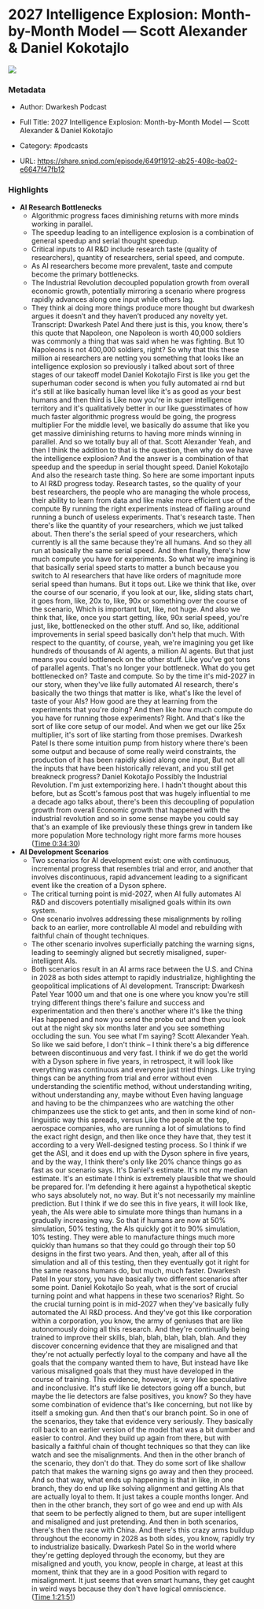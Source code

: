 # 2027 Intelligence Explosion: Month-by-Month Model — Scott Alexander & Daniel Kokotajlo

![](https://wsrv.nl/?url=https%3A%2F%2Fsubstackcdn.com%2Ffeed%2Fpodcast%2F69345%2F272ca2fe8578ba10ed7f8d377f3e42b9.jpg&w=100&h=100)

### Metadata

- Author: Dwarkesh Podcast
- Full Title: 2027 Intelligence Explosion: Month-by-Month Model — Scott Alexander & Daniel Kokotajlo
- Category: #podcasts



- URL: https://share.snipd.com/episode/649f1912-ab25-408c-ba02-e6647f47fb12

### Highlights

- **AI Research Bottlenecks**
  * Algorithmic progress faces diminishing returns with more minds working in parallel.
  * The speedup leading to an intelligence explosion is a combination of general speedup and serial thought speedup.
  * Critical inputs to AI R&D include research taste (quality of researchers), quantity of researchers, serial speed, and compute.
  * As AI researchers become more prevalent, taste and compute become the primary bottlenecks.
  * The Industrial Revolution decoupled population growth from overall economic growth, potentially mirroring a scenario where progress rapidly advances along one input while others lag.
  * They think ai doing more things produce more thought but dwarkesh argues it doesn’t and they haven’t produced any novelty yet.
  Transcript:
  Dwarkesh Patel
  And there just is this, you know, there's this quote that Napoleon, one Napoleon is worth 40,000 soldiers was commonly a thing that was said when he was fighting. But 10 Napoleons is not 400,000 soldiers, right? So why that this these million ai researchers are netting you something that looks like an intelligence explosion so previously i talked about sort of three stages of our takeoff model
  Daniel Kokotajlo
  First is like you get the superhuman coder second is when you fully automated ai rnd but it's still at like basically human level like it's as good as your best humans and then third is Like now you're in super intelligence territory and it's qualitatively better in our like guesstimates of how much faster algorithmic progress would be going, the progress multiplier For the middle level, we basically do assume that like you get massive diminishing returns to having more minds winning in parallel. And so we totally buy all of that.
  Scott Alexander
  Yeah, and then I think the addition to that is the question, then why do we have the intelligence explosion? And the answer is a combination of that speedup and the speedup in serial thought speed.
  Daniel Kokotajlo
  And also the research taste thing. So here are some important inputs to AI R&D progress today. Research tastes, so the quality of your best researchers, the people who are managing the whole process, their ability to learn from data and like make more efficient use of the compute By running the right experiments instead of flailing around running a bunch of useless experiments. That's research taste. Then there's like the quantity of your researchers, which we just talked about. Then there's the serial speed of your researchers, which currently is all the same because they're all humans. And so they all run at basically the same serial speed. And then finally, there's how much compute you have for experiments. So what we're imagining is that basically serial speed starts to matter a bunch because you switch to AI researchers that have like orders of magnitude more serial speed than humans. But it tops out. Like we think that like, over the course of our scenario, if you look at our, like, sliding stats chart, it goes from, like, 20x to, like, 90x or something over the course of the scenario, Which is important but, like, not huge. And also we think that, like, once you start getting, like, 90x serial speed, you're just, like, bottlenecked on the other stuff. And so, like, additional improvements in serial speed basically don't help that much. With respect to the quantity, of course, yeah, we're imagining you get like hundreds of thousands of AI agents, a million AI agents. But that just means you could bottleneck on the other stuff. Like you've got tons of parallel agents. That's no longer your bottleneck. What do you get bottlenecked on? Taste and compute. So by the time it's mid-2027 in our story, when they've like fully automated AI research, there's basically the two things that matter is like, what's like the level of taste of your AIs? How good are they at learning from the experiments that you're doing? And then like how much compute do you have for running those experiments? Right. And that's like the sort of like core setup of our model. And when we get our like 25x multiplier, it's sort of like starting from those premises.
  Dwarkesh Patel
  Is there some intuition pump from history where there's been some output and because of some really weird constraints, the production of it has been rapidly skied along one input, But not all the inputs that have been historically relevant, and you still get breakneck progress?
  Daniel Kokotajlo
  Possibly the Industrial Revolution. I'm just extemporizing here. I hadn't thought about this before, but as Scott's famous post that was hugely influential to me a decade ago talks about, there's been this decoupling of population growth from overall Economic growth that happened with the industrial revolution and so in some sense maybe you could say that's an example of like previously these things grew in tandem like more population More technology right more farms more houses ([Time 0:34:30](https://share.snipd.com/snip/7701796a-a1ef-47c4-bfb0-6bafd8be0ec2))
- **AI Development Scenarios**
  - Two scenarios for AI development exist: one with continuous, incremental progress that resembles trial and error, and another that involves discontinuous, rapid advancement leading to a significant event like the creation of a Dyson sphere.
  - The critical turning point is mid-2027, when AI fully automates AI R&D and discovers potentially misaligned goals within its own system.
  - One scenario involves addressing these misalignments by rolling back to an earlier, more controllable AI model and rebuilding with faithful chain of thought techniques.
  - The other scenario involves superficially patching the warning signs, leading to seemingly aligned but secretly misaligned, super-intelligent AIs.
  - Both scenarios result in an AI arms race between the U.S. and China in 2028 as both sides attempt to rapidly industrialize, highlighting the geopolitical implications of AI development.
  Transcript:
  Dwarkesh Patel
  Year 1000 um and that one is one where you know you're still trying different things there's failure and success and experimentation and then there's another where it's like the thing Has happened and now you send the probe out and then you look out at the night sky six months later and you see something occluding the sun. You see what I'm saying?
  Scott Alexander
  Yeah. So like we said before, I don't think – I think there's a big difference between discontinuous and very fast. I think if we do get the world with a Dyson sphere in five years, in retrospect, it will look like everything was continuous and everyone just tried things. Like trying things can be anything from trial and error without even understanding the scientific method, without understanding writing, without understanding any, maybe without Even having language and having to be the chimpanzees who are watching the other chimpanzees use the stick to get ants, and then in some kind of non-linguistic way this spreads, versus Like the people at the top, aerospace companies, who are running a lot of simulations to find the exact right design, and then like once they have that, they test it according to a very Well-designed testing process. So I think if we get the ASI, and it does end up with the Dyson sphere in five years, and by the way, I think there's only like 20% chance things go as fast as our scenario says. It's Daniel's estimate. It's not my median estimate. It's an estimate I think is extremely plausible that we should be prepared for. I'm defending it here against a hypothetical skeptic who says absolutely not, no way. But it's not necessarily my mainline prediction. But I think if we do see this in five years, it will look like, yeah, the AIs were able to simulate more things than humans in a gradually increasing way. So that if humans are now at 50% simulation, 50% testing, the AIs quickly got it to 90% simulation, 10% testing. They were able to manufacture things much more quickly than humans so that they could go through their top 50 designs in the first two years. And then, yeah, after all of this simulation and all of this testing, then they eventually got it right for the same reasons humans do, but much, much faster.
  Dwarkesh Patel
  In your story, you have basically two different scenarios after some point.
  Daniel Kokotajlo
  So yeah, what is the sort of crucial turning point and what happens in these two scenarios? Right. So the crucial turning point is in mid-2027 when they've basically fully automated the AI R&D process. And they've got this like corporation within a corporation, you know, the army of geniuses that are like autonomously doing all this research. And they're continually being trained to improve their skills, blah, blah, blah, blah, blah. And they discover concerning evidence that they are misaligned and that they're not actually perfectly loyal to the company and have all the goals that the company wanted them to have, But instead have like various misaligned goals that they must have developed in the course of training. This evidence, however, is very like speculative and inconclusive. It's stuff like lie detectors going off a bunch, but maybe the lie detectors are false positives, you know? So they have some combination of evidence that's like concerning, but not like by itself a smoking gun. And then that's our branch point. So in one of the scenarios, they take that evidence very seriously. They basically roll back to an earlier version of the model that was a bit dumber and easier to control. And they build up again from there, but with basically a faithful chain of thought techniques so that they can like watch and see the misalignments. And then in the other branch of the scenario, they don't do that. They do some sort of like shallow patch that makes the warning signs go away and then they proceed. And so that way, what ends up happening is that in like, in one branch, they do end up like solving alignment and getting AIs that are actually loyal to them. It just takes a couple months longer. And then in the other branch, they sort of go wee and end up with AIs that seem to be perfectly aligned to them, but are super intelligent and misaligned and just pretending. And then in both scenarios, there's then the race with China. And there's this crazy arms buildup throughout the economy in 2028 as both sides, you know, rapidly try to industrialize basically.
  Dwarkesh Patel
  So in the world where they're getting deployed through the economy, but they are misaligned and youth, you know, people in charge, at least at this moment, think that they are in a good Position with regard to misalignment. It just seems that even smart humans, they get caught in weird ways because they don't have logical omniscience. ([Time 1:21:51](https://share.snipd.com/snip/d39f17f3-1d4b-4aa0-aa83-da55986b8539))
